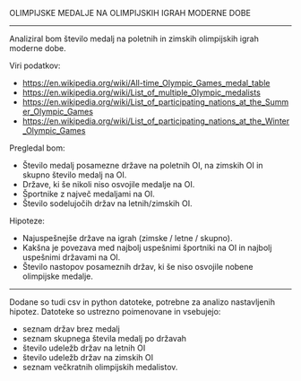 OLIMPIJSKE MEDALJE NA OLIMPIJSKIH IGRAH MODERNE DOBE
_____________________________________________________________________________________________

Analiziral bom število medalj na poletnih in zimskih olimpijskih igrah moderne dobe.

Viri podatkov:
- https://en.wikipedia.org/wiki/All-time_Olympic_Games_medal_table
- https://en.wikipedia.org/wiki/List_of_multiple_Olympic_medalists
- https://en.wikipedia.org/wiki/List_of_participating_nations_at_the_Summer_Olympic_Games
- https://en.wikipedia.org/wiki/List_of_participating_nations_at_the_Winter_Olympic_Games


Pregledal bom:

- Število medalj posamezne države na poletnih OI, na zimskih OI in skupno število medalj na OI.
- Države, ki še nikoli niso osvojile medalje na OI.
- Športnike z največ medaljami na OI.
- Število sodelujočih držav na letnih/zimskih OI.


Hipoteze:

- Najuspešnejše države na igrah (zimske / letne / skupno).
- Kakšna je povezava med najbolj uspešnimi športniki na OI in najbolj uspešnimi državami na OI.
- Število nastopov posameznih držav, ki še niso osvojile nobene olimpijske medalje.
_______________________________________________________________________________________________


Dodane so tudi csv in python datoteke, potrebne za analizo nastavljenih hipotez. Datoteke so 
ustrezno poimenovane in vsebujejo:

- seznam držav brez medalj
- seznam skupnega števila medalj po državah
- število udeležb držav na letnih OI
- število udeležb držav na zimskih OI
- seznam večkratnih olimpijskih medalistov.
